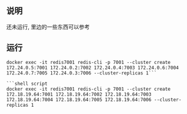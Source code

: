 ## 说明
还未运行, 里边的一些东西可以参考

## 运行
```shell script
docker exec -it redis7001 redis-cli -p 7001 --cluster create 172.24.0.5:7001 172.24.0.2:7002 172.24.0.4:7003 172.24.0.6:7004 172.24.0.7:7005 172.24.0.3:7006 --cluster-replicas 1```

```shell script
docker exec -it redis7001 redis-cli -p 7001 --cluster create 172.18.19.64:7001 172.18.19.64:7002 172.18.19.64:7003 172.18.19.64:7004 172.18.19.64:7005 172.18.19.64:7006 --cluster-replicas 1
```